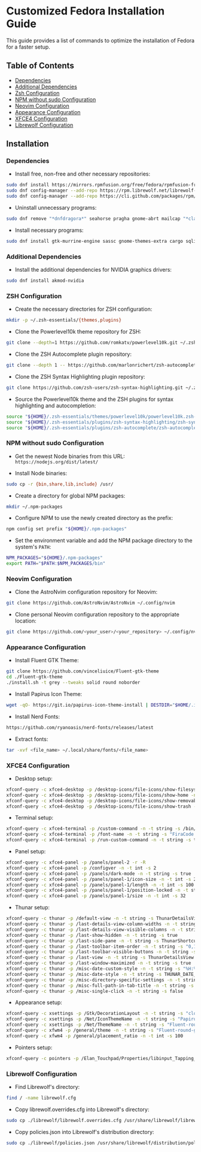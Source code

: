 # Customized Fedora Installation Guide

This guide provides a list of commands to optimize the installation of Fedora for a faster setup.

## Table of Contents

- [Dependencies](#dependencies)
- [Additional Dependencies](#additional-dependencies)
- [Zsh Configuration](#zsh-configuration)
- [NPM without sudo Configuration](#npm-without-sudo-configuration)
- [Neovim Configuration](#neovim-configuration)
- [Appearance Configuration](#appearance-configuration)
- [XFCE4 Configuration](#xfce4-configuration)
- [Librewolf Configuration](#librewolf-configuration)

## Installation

### Dependencies

- Install free, non-free and other necessary repositories:

```bash
sudo dnf install https://mirrors.rpmfusion.org/free/fedora/rpmfusion-free-release-$(rpm -E %fedora).noarch.rpm https://mirrors.rpmfusion.org/nonfree/fedora/rpmfusion-nonfree-release-$(rpm -E %fedora).noarch.rpm
sudo dnf config-manager --add-repo https://rpm.librewolf.net/librewolf-repo.repo
sudo dnf config-manager --add-repo https://cli.github.com/packages/rpm/gh-cli.repo
```

- Uninstall unnecessary programs:

```bash
sudo dnf remove "*dnfdragora*" seahorse pragha gnome-abrt mailcap "*claws-mail*" "*geany*"
```

- Install necessary programs:

```bash
sudo dnf install gtk-murrine-engine sassc gnome-themes-extra cargo sqlite git zsh syncthing xclip gh neovim
```

### Additional Dependencies

- Install the additional dependencies for NVIDIA graphics drivers:

```bash
sudo dnf install akmod-nvidia
```

### ZSH Configuration

- Create the necessary directories for ZSH configuration:

```bash
mkdir -p ~/.zsh-essentials/{themes,plugins}
```

- Clone the Powerlevel10k theme repository for ZSH:

```bash
git clone --depth=1 https://github.com/romkatv/powerlevel10k.git ~/.zsh-essentials/themes/powerlevel10k
```

- Clone the ZSH Autocomplete plugin repository:

```bash
git clone --depth 1 -- https://github.com/marlonrichert/zsh-autocomplete.git ~/.zsh-essentials/plugins/zsh-autocomplete
```

- Clone the ZSH Syntax Highlighting plugin repository:

```bash
git clone https://github.com/zsh-users/zsh-syntax-highlighting.git ~/.zsh-essentials/plugins/zsh-syntax-highlighting
```

- Source the Powerlevel10k theme and the ZSH plugins for syntax highlighting and autocompletion:

```bash
source "${HOME}/.zsh-essentials/themes/powerlevel10k/powerlevel10k.zsh-theme"
source "${HOME}/.zsh-essentials/plugins/zsh-syntax-highlighting/zsh-syntax-highlighting.zsh"
source "${HOME}/.zsh-essentials/plugins/zsh-autocomplete/zsh-autocomplete.plugin.zsh"
```

### NPM without sudo Configuration

- Get the newest Node binaries from this URL: `https://nodejs.org/dist/latest/`

- Install Node binaries:

```bash
sudo cp -r {bin,share,lib,include} /usr/
```

- Create a directory for global NPM packages:

```bash
mkdir ~/.npm-packages
```

- Configure NPM to use the newly created directory as the prefix:

```bash
npm config set prefix "${HOME}/.npm-packages"
```

- Set the environment variable and add the NPM package directory to the system's `PATH`:

```bash
NPM_PACKAGES="${HOME}/.npm-packages"
export PATH="$PATH:$NPM_PACKAGES/bin"
```

### Neovim Configuration

- Clone the AstroNvim configuration repository for Neovim:

```bash
git clone https://github.com/AstroNvim/AstroNvim ~/.config/nvim
```

- Clone personal Neovim configuration repository to the appropriate location:

```bash
git clone https://github.com/<your_user>/<your_repository> ~/.config/nvim/lua/user
```

### Appearance Configuration

- Install Fluent GTK Theme:

```bash
git clone https://github.com/vinceliuice/Fluent-gtk-theme
cd ./Fluent-gtk-theme
./install.sh -t grey --tweaks solid round noborder
```

- Install Papirus Icon Theme:

```bash
wget -qO- https://git.io/papirus-icon-theme-install | DESTDIR="$HOME/.icons" sh
```

- Install Nerd Fonts:

```bash
https://github.com/ryanoasis/nerd-fonts/releases/latest
```

- Extract fonts:

```bash
tar -xvf <file_name> ~/.local/share/fonts/<file_name>
```

### XFCE4 Configuration

- Desktop setup:

```bash
xfconf-query -c xfce4-desktop -p /desktop-icons/file-icons/show-filesystem -n -t string -s false
xfconf-query -c xfce4-desktop -p /desktop-icons/file-icons/show-home -n -t string -s false
xfconf-query -c xfce4-desktop -p /desktop-icons/file-icons/show-removable -n -t string -s false
xfconf-query -c xfce4-desktop -p /desktop-icons/file-icons/show-trash -n -t string -s false
```

- Terminal setup:

```bash
xfconf-query -c xfce4-terminal -p /custom-command -n -t string -s /bin/zsh
xfconf-query -c xfce4-terminal -p /font-name -n -t string -s "FiraCode Nerd Font Mono 12"
xfconf-query -c xfce4-terminal -p /run-custom-command -n -t string -s true
```

- Panel setup:

```bash
xfconf-query -c xfce4-panel -p /panels/panel-2 -r -R
xfconf-query -c xfce4-panel -p /configver -n -t int -s 2
xfconf-query -c xfce4-panel -p /panels/dark-mode -n -t string -s true
xfconf-query -c xfce4-panel -p /panels/panel-1/icon-size -n -t int -s 22
xfconf-query -c xfce4-panel -p /panels/panel-1/length -n -t int -s 100
xfconf-query -c xfce4-panel -p /panels/panel-1/position-locked -n -t string -s true
xfconf-query -c xfce4-panel -p /panels/panel-1/size -n -t int -s 32
```

- Thunar setup:

```bash
xfconf-query -c thunar -p /default-view -n -t string -s ThunarDetailsView
xfconf-query -c thunar -p /last-details-view-column-widths -n -t string -s "50,126,124,50,50,50,50,50,530,226,111,263,50,152"
xfconf-query -c thunar -p /last-details-view-visible-columns -n -t string -s "THUNAR_COLUMN_DATE_ACCESSED,THUNAR_COLUMN_DATE_MODIFIED,THUNAR_COLUMN_NAME,THUNAR_COLUMN_SIZE,THUNAR_COLUMN_TYPE"
xfconf-query -c thunar -p /last-show-hidden -n -t string -s true
xfconf-query -c thunar -p /last-side-pane -n -t string -s ThunarShortcutsPane
xfconf-query -c thunar -p /last-toolbar-item-order -n -t string -s "0,1,2,3,4,5,6,7,8,9,12,13,14,15,11,10,16,17"
xfconf-query -c thunar -p /last-toolbar-visible-buttons -n -t string -s "0,1,1,1,0,0,0,0,0,0,0,0,1,0,1,1,1,1"
xfconf-query -c thunar -p /last-view -n -t string -s ThunarDetailsView
xfconf-query -c thunar -p /last-window-maximized -n -t string -s true
xfconf-query -c thunar -p /misc-date-custom-style -n -t string -s "%H:%M %d.%m.%Y"
xfconf-query -c thunar -p /misc-date-style -n -t string -s THUNAR_DATE_STYLE_CUSTOM
xfconf-query -c thunar -p /misc-directory-specific-settings -n -t string -s false
xfconf-query -c thunar -p /misc-full-path-in-tab-title -n -t string -s true
xfconf-query -c thunar -p /misc-single-click -n -t string -s false
```

- Appearance setup:

```bash
xfconf-query -c xsettings -p /Gtk/DecorationLayout -n -t string -s "close,maximize,minimize:menu"
xfconf-query -c xsettings -p /Net/IconThemeName -n -t string -s "Papirus-Dark"
xfconf-query -c xsettings -p /Net/ThemeName -n -t string -s "Fluent-round-grey-Dark"
xfconf-query -c xfwm4 -p /general/theme -n -t string -s "Fluent-round-grey-Dark"
xfconf-query -c xfwm4 -p /general/placement_ratio -n -t int -s 100
```

- Pointers setup:

```bash
xfconf-query -c pointers -p /Elan_Touchpad/Properties/libinput_Tapping_Enabled -n -t int -s 1
```

### Librewolf Configuration

- Find Librewolf's directory:

```bash
find / -name librewolf.cfg
```

- Copy librewolf.overrides.cfg into Librewolf's directory:

```bash
sudo cp ./librewolf/librewolf.overrides.cfg /usr/share/librewolf/librewolf.overrides.cfg
```

- Copy policies.json into Librewolf's distribution directory:

```bash
sudo cp ./librewolf/policies.json /usr/share/librewolf/distribution/policies.json
```
